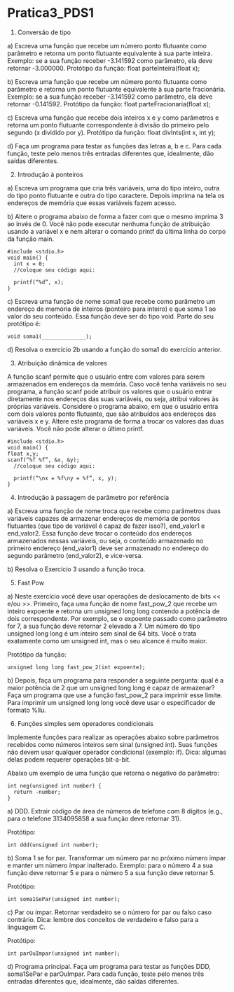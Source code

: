 # Pratica3_PDS1

1) Conversão de tipo

a) Escreva uma função que recebe um número ponto flutuante como parâmetro e retorna um ponto flutuante equivalente à sua parte inteira. Exemplo: se a sua função receber -3.141592 como parâmetro, ela deve retornar -3.000000. Protótipo da função:
float parteInteira(float x);

b) Escreva uma função que recebe um número ponto flutuante como parâmetro e retorna um ponto flutuante equivalente à sua parte fracionária. Exemplo: se a sua função receber -3.141592 como parâmetro, ela deve retornar -0.141592. Protótipo da função:
float parteFracionaria(float x);

c) Escreva uma função que recebe dois inteiros x e y como parâmetros e retorna um ponto flutuante correspondente à divisão do primeiro pelo segundo (x dividido por y). Protótipo da função:
float divInts(int x, int y);

d) Faça um programa para testar as funções das letras a, b e c. Para cada função, teste pelo menos três entradas diferentes que, idealmente, dão saídas diferentes.

2) Introdução à ponteiros

a) Escreva um programa que cria três variáveis, uma do tipo inteiro, outra do tipo ponto flutuante e outra do tipo caractere. Depois imprima na tela os endereços de memória que essas variáveis fazem acesso. 

b) Altere o programa abaixo de forma a fazer com que o mesmo imprima 3 ao invés de 0. Você não pode executar nenhuma função de atribuição usando a variável x e nem alterar o comando printf da última linha do corpo da função main.
    
    #include <stdio.h>
    void main() {
      int x = 0;
      //coloque seu código aqui:

      printf(“%d”, x);
    }

c) Escreva uma função de nome soma1 que recebe como parâmetro um endereço de memória de inteiros (ponteiro para inteiro) e que soma 1 ao valor do seu conteúdo. Essa função deve ser do tipo void. Parte do seu protótipo é:

    void soma1(______________);

d) Resolva o exercício 2b usando a função do soma1 do exercício anterior.
 
3) Atribuição dinâmica de valores

A função scanf permite que o usuário entre com valores para serem armazenados em endereços da memória. Caso você tenha variáveis no seu programa, a função scanf pode atribuir os valores que o usuário entrar diretamente nos endereços das suas variáveis, ou seja, atribui valores às próprias variáveis. 
Considere o programa abaixo, em que o usuário entra com dois valores ponto flutuante, que são atribuídos aos endereços das variáveis x e y. Altere este programa de forma a trocar os valores das duas variáveis. Você não pode alterar o último printf.
    
    #include <stdio.h>
    void main() {
    float x,y;
    scanf(“%f %f”, &x, &y);
      //coloque seu código aqui:

      printf(“\nx = %f\ny = %f”, x, y);
    }

4) Introdução à passagem de parâmetro por referência

a) Escreva uma função de nome troca que recebe como parâmetros duas variáveis capazes de armazenar endereços de memória de pontos flutuantes (que tipo de variável é capaz de fazer isso?), end_valor1 e end_valor2. Essa função deve trocar o conteúdo dos endereços armazenados nessas variáveis, ou seja, o conteúdo armazenado no primeiro endereço (end_valor1) deve ser armazenado no endereço do segundo parâmetro (end_valor2), e vice-versa. 

b) Resolva o Exercício 3 usando a função troca.

5) Fast Pow

a) Neste exercício você deve usar operações de deslocamento de bits << e/ou >>. Primeiro, faça uma função de nome fast_pow_2 que recebe um inteiro expoente e retorna um unsigned long long contendo a potência de dois correspondente. Por exemplo, se o expoente passado como parâmetro for 7, a sua função deve retornar 2 elevado a 7.  Um número do tipo unsigned long long é um inteiro sem sinal de 64 bits. Você o trata exatamente como um unsigned int, mas o seu alcance é muito maior. 

Protótipo da função: 

    unsigned long long fast_pow_2(int expoente);

b) Depois, faça um programa para responder a seguinte pergunta: qual é a maior potência de 2 que um unsigned long long é capaz de armazenar? Faça um programa que use a função fast_pow_2 para imprimir esse limite. Para imprimir um unsigned long long você deve usar o especificador de formato %llu.  

6) Funções simples sem operadores condicionais

Implemente funções para realizar as operações abaixo sobre parâmetros recebidos como números inteiros sem sinal (unsigned int).  Suas funções não devem usar qualquer operador condicional (exemplo: if). Dica: algumas delas podem requerer operações bit-a-bit. 

Abaixo um exemplo de uma função que retorna o negativo do parâmetro:

    int neg(unsigned int number) {
      return -number;
    }

a) DDD. Extrair código de área de números de telefone com 8 dígitos (e.g., para o telefone 3134095858 a sua função deve retornar 31). 

Protótipo:

    int ddd(unsigned int number);


b) Soma 1 se for par. Transformar um número par no próximo número ímpar e manter um número ímpar inalterado. Exemplo: para o número 4 a sua função deve retornar 5 e para o número 5 a sua função deve retornar 5. 

Protótipo:

    int soma1SePar(unsigned int number);

c) Par ou ímpar. Retornar verdadeiro se o número for par ou falso caso contrário. Dica: lembre dos conceitos de verdadeiro e falso para a linguagem C. 

Protótipo:

    int parOuImpar(unsigned int number);


d) Programa principal. Faça um programa para testar as funções DDD, soma1SePar e parOuImpar. Para cada função, teste pelo menos três entradas diferentes que, idealmente, dão saídas diferentes.



